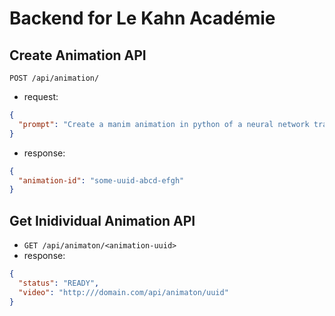 # Backend for Le Kahn Académie

## Create Animation API

`POST /api/animation/`

- request:

```json
{
  "prompt": "Create a manim animation in python of a neural network training it's nodes though backpropagation."
}
```

- response:

```json
{
  "animation-id": "some-uuid-abcd-efgh"
}
```

## Get Inidividual Animation API

- `GET /api/animaton/<animation-uuid>`
- response:

```json
{
  "status": "READY",
  "video": "http:///domain.com/api/animaton/uuid"
}
```
